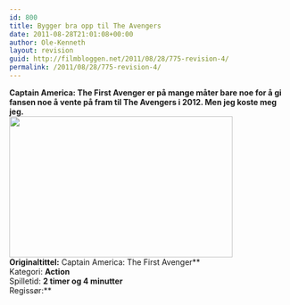 ```yaml
---
id: 800
title: Bygger bra opp til The Avengers
date: 2011-08-28T21:01:08+00:00
author: Ole-Kenneth
layout: revision
guid: http://filmbloggen.net/2011/08/28/775-revision-4/
permalink: /2011/08/28/775-revision-4/
---
```

**Captain America: The First Avenger er på mange måter bare noe for å gi fansen noe å vente på fram til The Avengers i 2012. Men jeg koste meg jeg.  
<a href="http://filmbloggen.net/2011/08/28/bygger-bra-opp-til-the-avengers/captain-america/" rel="attachment wp-att-783"><img class="alignnone size-full wp-image-783" src="http://filmbloggen.net/wp-content/uploads//2011/08/captain-america.jpg" alt="" width="400" height="253" /></a>  
Originaltittel:** Captain America: The First Avenger**  
Kategori: **Action**  
Spilletid: **2 timer og 4 minutter**  
Regissør:**